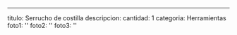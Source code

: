 ---
titulo: Serrucho de costilla
descripcion: 
cantidad: 1
categoria: Herramientas
foto1: ''
foto2: ''
foto3: ''
